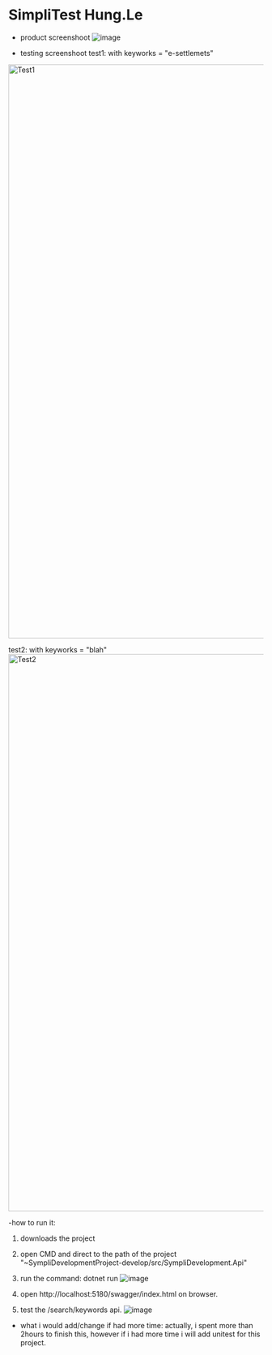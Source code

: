 # SimpliTest Hung.Le

- product screenshoot
![image](https://user-images.githubusercontent.com/20552649/221076106-6ea854f4-e3eb-45f2-a1e7-4150429bf305.png)

- testing screenshoot
test1: with keyworks = "e-settlemets"
<img width="1133" alt="Test1" src="https://user-images.githubusercontent.com/20552649/221076278-48695328-4186-4182-acce-7584e4cd645e.PNG">

test2: with keyworks = "blah"
<img width="1100" alt="Test2" src="https://user-images.githubusercontent.com/20552649/221076428-64a54b61-ac7f-4e97-99a1-0a2d11aea1e2.PNG">

-how to run it:
1. downloads the project
2. open CMD and direct to the path of the project "~SympliDevelopmentProject-develop/src/SympliDevelopment.Api"
3. run the command: dotnet run
![image](https://user-images.githubusercontent.com/20552649/221077113-029a4fd4-cc44-48c9-8a7e-2eec35c8f389.png)

4. open http://localhost:5180/swagger/index.html on browser.
5. test the /search/keywords api.
![image](https://user-images.githubusercontent.com/20552649/221077205-7d5257bf-2b48-4124-b08a-cc6ee9a9a805.png)

- what i would add/change if had more time:
actually, i spent more than 2hours to finish this, however if i had more time i will add unitest for this project.
